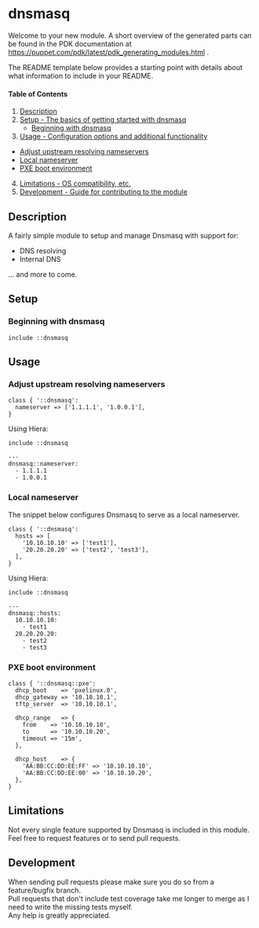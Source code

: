 
# dnsmasq

Welcome to your new module. A short overview of the generated parts can be found in the PDK documentation at https://puppet.com/pdk/latest/pdk_generating_modules.html .

The README template below provides a starting point with details about what information to include in your README.

#### Table of Contents

1. [Description](#description)
2. [Setup - The basics of getting started with dnsmasq](#setup)
    * [Beginning with dnsmasq](#beginning-with-dnsmasq)
3. [Usage - Configuration options and additional functionality](#usage)
  * [Adjust upstream resolving nameservers](#adjust-upstream-resolving-nameservers)
  * [Local nameserver](#local-nameserver)
  * [PXE boot environment](#pxe-boot-environment)
4. [Limitations - OS compatibility, etc.](#limitations)
5. [Development - Guide for contributing to the module](#development)

## Description

A fairly simple module to setup and manage Dnsmasq with support for:

- DNS resolving
- Internal DNS

... and more to come.

## Setup

### Beginning with dnsmasq

```
include ::dnsmasq
```

## Usage

### Adjust upstream resolving nameservers

```
class { '::dnsmasq':
  nameserver => ['1.1.1.1', '1.0.0.1'],
}
```

Using Hiera:

```
include ::dnsmasq
```

```
---
dnsmasq::nameserver:
  - 1.1.1.1
  - 1.0.0.1
```

### Local nameserver

The snippet below configures Dnsmasq to serve as a local nameserver.

```
class { '::dnsmasq':
  hosts => [
    '10.10.10.10' => ['test1'],
    '20.20.20.20' => ['test2', 'test3'],
  ],
}
```

Using Hiera:

```
include ::dnsmasq
```

```
---
dnsmasq::hosts:
  10.10.10.10:
    - test1
  20.20.20.20:
    - test2
    - test3
```

### PXE boot environment

```
class { '::dnsmasq::pxe':
  dhcp_boot    => 'pxelinux.0',
  dhcp_gateway => '10.10.10.1',
  tftp_server  => '10.10.10.1',

  dhcp_range   => {
    from    => '10.10.10.10',
    to      => '10.10.10.20',
    timeout => '15m',
  },

  dhcp_host    => {
    'AA:BB:CC:DD:EE:FF' => '10.10.10.10',
    'AA:BB:CC:DD:EE:00' => '10.10.10.20',
  },
}
```

## Limitations

Not every single feature supported by Dnsmasq is included in this module.  
Feel free to request features or to send pull requests.


## Development

When sending pull requests please make sure you do so from a feature/bugfix branch.  
Pull requests that don't include test coverage take me longer to merge as I need to write the missing tests myself.  
Any help is greatly appreciated.
